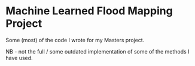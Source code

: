 # Machine Learned Flood Mapping Project

Some (most) of the code I wrote for my Masters project.

NB - not the full / some outdated implementation of some of the methods I have used.
